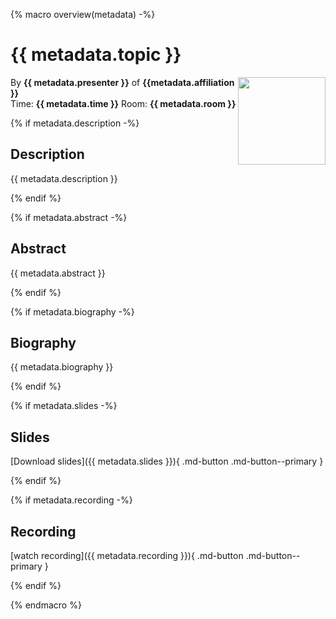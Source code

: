 {% macro overview(metadata) -%}

# {{ metadata.topic }}

<img src="{{ metadata.image }}" style="float:right; width:140px; height:auto;"/>

By <strong>{{ metadata.presenter }}</strong> of <strong>{{metadata.affiliation }}</strong>  
Time: <strong>{{ metadata.time }}</strong>&nbsp;Room: <strong>{{ metadata.room }}</strong>

{% if metadata.description -%}
## Description

{{ metadata.description }}

{% endif %}

{% if metadata.abstract -%}
## Abstract

{{ metadata.abstract }}

{% endif %}

{% if metadata.biography -%}
## Biography

{{ metadata.biography }}

{% endif %}

{% if metadata.slides -%}
## Slides

[Download slides]({{ metadata.slides }}){ .md-button .md-button--primary }

{% endif %}

{% if metadata.recording -%}
## Recording

[watch recording]({{ metadata.recording }}){ .md-button .md-button--primary }

{% endif %}

{% endmacro %}
